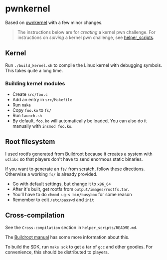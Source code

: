 # pwnkernel

Based on [pwnkernel](https://github.com/pwncollege/pwnkernel) with a few minor
changes.

> The instructions below are for *creating* a kernel pwn challenge. For
> instructions on *solving* a kernel pwn challenge, see
> [helper_scripts](helper_scripts/).

## Kernel

Run `./build_kernel.sh` to compile the Linux kernel with debugging symbols.
This takes quite a long time.

### Building kernel modules

- Create `src/foo.c`
- Add an entry in `src/Makefile`
- Run `make`
- Copy `foo.ko` to `fs/`
- Run `launch.sh`
- By default, `foo.ko` will automatically be loaded. You can also do it
  manually with `insmod foo.ko`.

## Root filesystem

I used rootfs generated from [Buildroot](https://buildroot.org/) because it
creates a system with `uClibc` so that players don't have to send enormous
static binaries.

If you want to generate an `fs/` from scratch, follow these directions.
Otherwise a working `fs/` is already provided.

- Go with default settings, but change it to `x86_64`
- After it's built, get rootfs from `output/images/rootfs.tar`.
- You'll have to do `chmod ug-s bin/busybox` for some reason
- Remember to edit `/etc/passwd` and `init`

## Cross-compilation

See the `Cross-compilation` section in `helper_scripts/README.md`.

The [Buildroot manual](https://buildroot.org/downloads/manual/manual.html#_using_the_generated_toolchain_outside_buildroot)
has some more information about this.

To build the SDK, run `make sdk` to get a tar of `gcc` and other goodies. For
convenience, this should be distributed to players.

